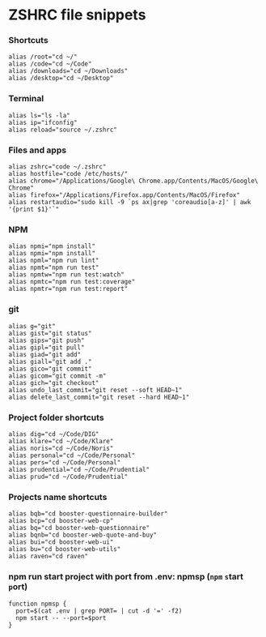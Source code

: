 # ZSHRC file snippets

### Shortcuts
```shell
alias /root="cd ~/"
alias /code="cd ~/Code"
alias /downloads="cd ~/Downloads"
alias /desktop="cd ~/Desktop"
```

### Terminal
```shell
alias ls="ls -la"
alias ip="ifconfig"
alias reload="source ~/.zshrc"
```

### Files and apps
```shell
alias zshrc="code ~/.zshrc"
alias hostfile="code /etc/hosts/"
alias chrome="/Applications/Google\ Chrome.app/Contents/MacOS/Google\ Chrome"
alias firefox="/Applications/Firefox.app/Contents/MacOS/Firefox"
alias restartaudio="sudo kill -9 `ps ax|grep 'coreaudio[a-z]' | awk '{print $1}'`"
```

### NPM
```shell
alias npmi="npm install"
alias npmi="npm install"
alias npml="npm run lint"
alias npmt="npm run test"
alias npmtw="npm run test:watch"
alias npmtc="npm run test:coverage"
alias npmtr="npm run test:report"
```

### git
```shell
alias g="git"
alias gist="git status"
alias gips="git push"
alias gipl="git pull"
alias giad="git add"
alias giall="git add ."
alias gico="git commit"
alias gicom="git commit -m"
alias gich="git checkout"
alias undo_last_commit="git reset --soft HEAD~1"
alias delete_last_commit="git reset --hard HEAD~1"
```

### Project folder shortcuts
```shell
alias dig="cd ~/Code/DIG"
alias klare="cd ~/Code/Klare"
alias noris="cd ~/Code/Noris"
alias personal="cd ~/Code/Personal"
alias pers="cd ~/Code/Personal"
alias prudential="cd ~/Code/Prudential"
alias prud="cd ~/Code/Prudential"
```

### Projects name shortcuts
```shell
alias bqb="cd booster-questionnaire-builder"
alias bcp="cd booster-web-cp"
alias bq="cd booster-web-questionnaire"
alias bqnb="cd booster-web-quote-and-buy"
alias bui="cd booster-web-ui"
alias bu="cd booster-web-utils"
alias raven="cd raven"
```

### npm run start project with port from .env: npmsp (`npm` `s`tart `p`ort)
```shell
function npmsp {
  port=$(cat .env | grep PORT= | cut -d '=' -f2)
  npm start -- --port=$port
}
```
